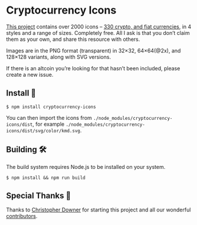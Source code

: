 # Cryptocurrency Icons

[This project](http://cryptoicons.co) contains over 2000 icons – [330 crypto, and fiat currencies](Coin%20List.md), in 4 styles and a range of sizes. Completely free. All I ask is that you don’t claim them as your own, and share this resource with others.

Images are in the PNG format (transparent) in 32×32, 64×64(@2x), and 128×128 variants, along with SVG versions.

If there is an altcoin you’re looking for that hasn’t been included, please create a new issue.


## Install 🚀

```
$ npm install cryptocurrency-icons
```

You can then import the icons from `./node_modules/cryptocurrency-icons/dist`, for example `./node_modules/cryptocurrency-icons/dist/svg/color/kmd.svg`.


## Building 🛠

The build system requires Node.js to be installed on your system.

```
$ npm install && npm run build
```


## Special Thanks 👏

Thanks to [Christopher Downer](https://github.com/cjdowner) for starting this project and all our wonderful [contributors](https://github.com/atomiclabs/cryptocurrency-icons/graphs/contributors).
